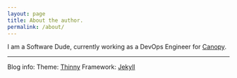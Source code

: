 ```yaml
---
layout: page
title: About the author.
permalink: /about/
---
```


I am a Software Dude, currently working as a DevOps Engineer for [Canopy](https://www.canopytax.com).


----

Blog info:
Theme: [Thinny](https://github.com/camporez/Thinny)
Framework: [Jekyll](http://jekyllrb.com/)
